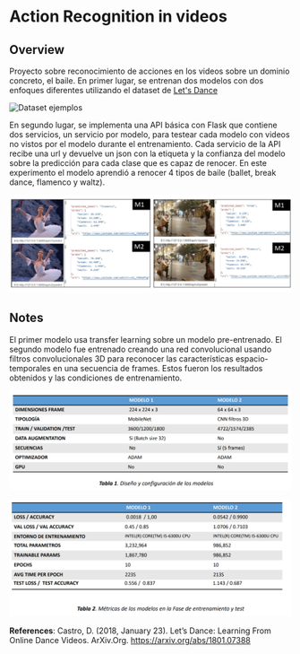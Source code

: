 # Action Recognition in videos 

## Overview 
Proyecto sobre reconocimiento de acciones en los videos sobre un dominio concreto, el baile. 
En primer lugar, se entrenan dos modelos con dos enfoques diferentes utilizando el dataset de [Let's Dance](https://www.cc.gatech.edu/cpl/projects/dance/)

![Dataset ejemplos](https://www.cc.gatech.edu/cpl/projects/dance/img/paper_figure.png)

En segundo lugar, se implementa una API básica con Flask que contiene dos servicios, un servicio por modelo, para testear cada modelo con videos no vistos por el modelo durante el entrenamiento. Cada servicio de la API recibe una url y devuelve un json con la etiqueta y la confianza del modelo sobre la predicción para cada clase que es capaz de renocer. En este experimento el modelo aprendió a renocer 4 tipos de baile (ballet, break dance, flamenco y waltz).

![inferencia ejemplos](https://github.com/pilarcode/action-recognition-in-videos/blob/master/images/ejemplo_inferencia.png)

## Notes 
El primer modelo usa transfer learning sobre un modelo pre-entrenado. El segundo modelo fue entrenado creando una red convolucional usando filtros convolucionales 3D para reconocer las características espacio-temporales en una secuencia de frames. Estos fueron los resultados obtenidos y las condiciones de entrenamiento.

![table 1](https://github.com/pilarcode/action-recognition-in-videos/blob/master/images/table1.png)

![table 1](https://github.com/pilarcode/action-recognition-in-videos/blob/master/images/table2.png)

**References**:
Castro, D. (2018, January 23). Let’s Dance: Learning From Online Dance Videos. ArXiv.Org. https://arxiv.org/abs/1801.07388 

